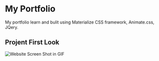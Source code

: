 # My Portfolio
My portfolio learn and bulit using Materialize CSS framework, Animate.css, JQery.


## Projent First Look
![Website Screen Shot in GIF](project-screenshot.gif)
